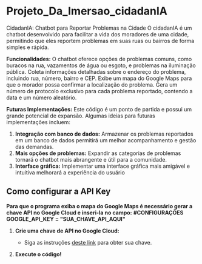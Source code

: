 # Projeto_Da_Imersao_cidadanIA
CidadanIA: Chatbot para Reportar Problemas na Cidade
O cidadanIA é um chatbot desenvolvido para facilitar a vida dos moradores de uma cidade, permitindo que eles reportem problemas em suas ruas ou bairros de forma simples e rápida.

**Funcionalidades:**
O chatbot oferece opções de problemas comuns, como buracos na rua, vazamentos de água ou esgoto, e problemas na iluminação pública.
Coleta informações detalhadas sobre o endereço do problema, incluindo rua, número, bairro e CEP.
Exibe um mapa do Google Maps para que o morador possa confirmar a localização do problema.
Gera um número de protocolo exclusivo para cada problema reportado, contendo a data e um número aleatório.

**Futuras Implementações:**
Este código é um ponto de partida e possui um grande potencial de expansão. Algumas ideias para futuras implementações incluem:

1. **Integração com banco de dados:** Armazenar os problemas reportados em um banco de dados permitirá um melhor acompanhamento e gestão das demandas.
2. **Mais opções de problemas:** Expandir as categorias de problemas tornará o chatbot mais abrangente e útil para a comunidade.
3. **Interface gráfica:** Implementar uma interface gráfica mais amigável e intuitiva melhorará a experiência do usuário

## Como configurar a API Key


**Para que o programa exiba o mapa do Google Maps é necessário gerar a chave API no Google Cloud e inseri-la no campo:** 
**#CONFIGURAÇÕES**
**GOOGLE_API_KEY = "SUA_CHAVE_API_AQUI"**

1. **Crie uma chave de API no Google Cloud:**
   - Siga as instruções [deste link](https://developers.google.com/maps/documentation/javascript/get-api-key) para obter sua chave.

2.  **Execute o código!** 
